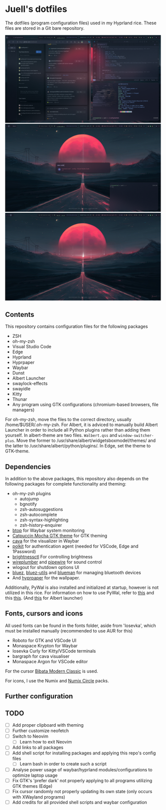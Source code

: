 # Juell's dotfiles 

The dotfiles (program configuration files) used in my Hyprland rice. These files are stored in a Git bare repository.

![image](https://github.com/juellsprott/dotfiles/blob/master/.config/examples/example1.png)
![image](https://github.com/juellsprott/dotfiles/blob/master/.config/examples/example3.png)
![image](https://github.com/juellsprott/dotfiles/blob/master/.config/examples/example2.png)

## Contents
This repository contains configuration files for the following packages
- ZSH
- oh-my-zsh
- Visual Studio Code
- Edge
- Hyprland
- Hyprpaper
- Waybar
- Dunst
- Albert Launcher
- swaylock-effects
- swayidle
- Kitty
- Thunar
- Any program using GTK configurations (chromium-based browsers, file managers)

For oh-my-zsh, move the files to the correct directory, usually /home/$USER/.oh-my-zsh. For Albert, it is adviced to manually build Albert Launcher in order to include all Python plugins rather than adding them yourself. In albert-theme are two files. `Walbert.qss` and `window-switcher-plus`. Move the former to /usr/share/albert/widgetsboxmodel/themes/ and the latter to /usr/share/albert/python/plugins/. In Edge, set the theme to GTK-theme.

## Dependencies
In addition to the above packages, this repository also depends on the following packages for complete functionality and theming:
- oh-my-zsh plugins
  - autojump
  -  bgnotify
  -  zsh-autosuggestions
  -  zsh-autocomplete
  -  zsh-syntax-highlighting
  -  zsh-history-enquirer
-  [btop](https://archlinux.org/packages/extra/x86_64/btop/) for Waybar system monitoring
-  [Catpuccin Mocha GTK theme](https://github.com/catppuccin/gtk) for GTK theming
- [cava](https://aur.archlinux.org/packages/cava) for the visualizer in Waybar
- [polkit](https://wiki.archlinux.org/title/Polkit) for authentication agent (needed for VSCode, Edge and 1Password)
- [brightnessctl](https://github.com/Hummer12007/brightnessctl) For controlling brightness
- [wireplumber](https://archlinux.org/packages/?name=wireplumber) and [pipewire](https://archlinux.org/packages/?name=pipewire) for sound control
- wlogout for shutdown options UI
- [bluez](https://archlinux.org/packages/?name=bluez), [bluez-utils](https://archlinux.org/packages/?name=bluez-utils) and [blueman](https://github.com/blueman-project/blueman) for managing bluetooth devices
- And [hyprpaper](https://github.com/hyprwm/hyprpaper) for the wallpaper.

Additionally, PyWal is also installed and initialized at startup, however is not utilized in this rice. For information on how to use PyWal, refer to [this](https://github.com/rchrdwllm/dotfiles/tree/master) and this [this](https://github.com/dylanaraps/pywal). (And [this](https://github.com/ErkHal/walbert) for Albert launcher) 

## Fonts, cursors and icons

All used fonts can be found in the fonts folder, aside from 'Iosevka', which must be installed manually (recommended to use AUR for this)

- Roboto for GTK and VSCode UI
- Monaspace Krypton for Waybar
- Iosevka Curly for Kitty/VSCode terminals
- bargraph for cava visualiser
- Monaspace Argon for VSCode editor

For the cursor [Bibata Modern Classic](https://github.com/ful1e5/Bibata_Cursor) is used. 

For icons, I use the Numix and [Numix Circle](https://github.com/numixproject/numix-icon-theme-circle) packs.

## Further configuration

## TODO
- [ ] Add proper clipboard with theming
- [ ] Further customize neofetch
- [ ] Switch to Neovim
  - [ ] Learn how to exit Neovim
- [ ] Add links to all packages
- [ ] Add shell script for installing packages and applying this repo's config files
  - [ ] Learn bash in order to create such a script
- [ ] Analyse power usage of waybar/hyprland modules/configurations to optimize laptop usage
- [ ] Fix GTK's 'prefer dark' not properly applying to all programs utilizing GTK themes (Edge)
- [ ] Fix cursor randomly not properly updating its own state (only occurs with XWayland programs)
- [ ] Add credits for all provided shell scripts and waybar configuration
